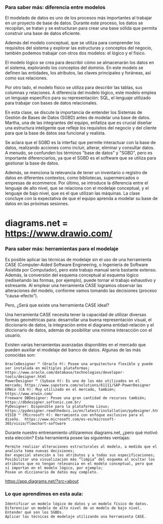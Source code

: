 ### Para saber más: diferencia entre modelos

El modelado de datos es uno de los procesos más importantes al trabajar en un proyecto de base de datos. Durante este proceso, los datos se recopilan, se tratan y se estructuran para crear una base sólida que permita construir una base de datos eficiente.

Además del modelo conceptual, que se utiliza para comprender los requisitos del sistema y explorar las estructuras y conceptos del negocio, también podemos trabajar con otros dos modelos: el lógico y el físico.

El modelo lógico se crea para describir cómo se almacenarán los datos en el sistema, explorando los conceptos del dominio. En este modelo se definen las entidades, los atributos, las claves principales y foráneas, así como sus relaciones.

Por otro lado, el modelo físico se utiliza para describir las tablas, sus columnas y relaciones. A diferencia del modelo lógico, este modelo emplea un lenguaje específico para su representación: SQL, el lenguaje utilizado para trabajar con bases de datos relacionales.

En esta clase, se discute la importancia de entender los Sistemas de Gestión de Bases de Datos (SGBD) antes de modelar una base de datos. Martha, una de las integrantes del equipo, enfatiza que es crucial diseñar una estructura inteligente que refleje los requisitos del negocio y del cliente para que la base de datos sea funcional y realista.

Se aclara que el SGBD es la interfaz que permite interactuar con la base de datos, realizando acciones como incluir, alterar, eliminar y consultar datos. A menudo, se confunden los términos "base de datos" y "SGBD", pero es importante diferenciarlos, ya que el SGBD es el software que se utiliza para gestionar la base de datos.

Además, se menciona la relevancia de tener un inventario o registro de datos en diferentes contextos, como bibliotecas, supermercados o empresas de ecommerce. Por último, se introduce la diferencia entre el lenguaje de alto nivel, que se relaciona con el modelaje conceptual, y el lenguaje de bajo nivel, que es el que utilizan las máquinas. La clase concluye con la expectativa de que el equipo aprenda a modelar su base de datos en las próximas sesiones.

# diagrams.net = https://www.drawio.com/

### Para saber más: herramientas para el modelaje



Es posible aplicar las técnicas de modelaje sin el uso de una herramienta CASE (Computer-Aided Software Engineering, o Ingeniería de Software Asistida por Computador), pero este trabajo manual sería bastante extenso. Además, la conversión del esquema conceptual al esquema lógico (rediseñando las formas, por ejemplo), puede tornar el trabajo exhaustivo y estresante. Al emplear una herramienta CASE logramos observar las alteraciones del modelo, conforme vamos tomando las decisiones (proceso “causa-efecto”).

Pero, ¿Será que existe una herramienta CASE ideal?

Una herramienta CASE necesita tener la capacidad de utilizar diversas formas geométricas para: desarrollar una buena representación visual, el diccionario de datos, la integración entre el diagrama entidad-relación y el diccionario de datos, además de posibilitar una mínima interacción con el usuario.

Existen varias herramientas avanzadas disponibles en el mercado que pueden auxiliar el modelaje del banco de datos. Algunas de las más conocidas son:

    OracleDesigner ™ (Oracle ®): Posee una arquitectura flexible y puede ser instalada en múltiples plataformas; https://www.oracle.com/database/technologies/developer-tools/designer.html
    PowerDesigner ™ (Sybase ®): Es uno de los más utilizados en el mercado; https://www.sapstore.com/solutions/61111/SAP-PowerDesigner
    ERWin (CA ®): Muy utilizado en el mercado, también; https://www.erwin.com/
    Freeware DBDesigner: Posee una gran cantidad de recursos también; https://dbdesigner.softonic.com.br/
    PyDesigner: Disponible para la plataforma Linux; https://pydesigner.readthedocs.io/en/latest/installation/pydesigner.html#pydesigner
    VISIO ™ (Microsoft ®): Herramienta con enfoque exclusivo para el diseño.  https://www.microsoft.com/es-es/microsoft-365/visio/flowchart-software

Durante nuestro entrenamiento utilizaremos diagrams.net, ¿pero qué motivó esta elección? Esta herramienta posee las siguientes ventajas:

    Permite realizar alteraciones estructurales al modelo, a medida que el analista toma nuevas decisiones;
    Dar especial atención a los atributos y a todas sus especificaciones;
    Posibilitar una visualización más “limpia” del esquema al ocultar los atributos que no tengan relevancia en el modelo conceptual, pero que sí importan en el modelo lógico, por ejemplo;
    Posee un diccionario de datos muy completo.


https://app.diagrams.net/?src=about


### Lo que aprendimos en esta aula:

    Identificar un modelo lógico de datos y un modelo físico de datos.
    Diferenciar un modelo de alto nivel de un modelo de bajo nivel.
    Entender qué son los SGBDs.
    Aplicar las técnicas de modelaje utilizando una herramienta CASE.


